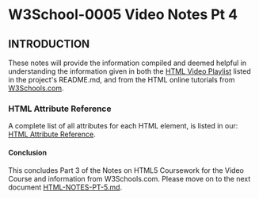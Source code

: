 
# W3School-0005 Video Notes Pt 4


## INTRODUCTION

These notes will provide the information compiled and deemed helpful in understanding the information given in both the [HTML Video Playlist](https://www.youtube.com/playlist?list=PLr6-GrHUlVf_ZNmuQSXdS197Oyr1L9sPB) listed in the project's README.md, and from the HTML online tutorials from [W3Schools.com](https://www.w3schools.com/).



### HTML Attribute Reference

A complete list of all attributes for each HTML element, is listed in our: [HTML Attribute Reference](https://www.w3schools.com/tags/ref_attributes.asp).




#### Conclusion
This concludes Part 3 of the Notes on HTML5 Coursework for the Video Course and information from W3Schools.com. Please move on to the next document [HTML-NOTES-PT-5.md](https://github.com/AdamRj-765/W3School-0005/blob/master/COURSE_NOTES/HTML5-NOTES-PT-5.md).
